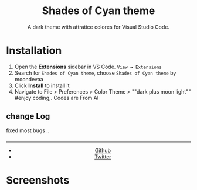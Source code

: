 <div align="center">

# Shades of Cyan theme

A dark theme with attratice colores for Visual Studio Code.
</div>

# Installation

1. Open the **Extensions** sidebar in VS Code. `View → Extensions`
2. Search for `Shades of Cyan theme`, choose `Shades of Cyan theme` by moondevaa
3. Click **Install** to install it
4. Navigate to File > Preferences > Color Theme > ""dark plus moon light""
#enjoy coding,.
Codes are From AI
## change Log
fixed most bugs ..
###
  <div align="center">
    <hr />
    <ul>
    <li> <a href="https://github.com/AaBbdev29">Github</a> </li>
    <li> <a href="https://twitter.com/imaginative_dev">Twitter</a></li>
    </ul>
  </div>

# Screenshots
